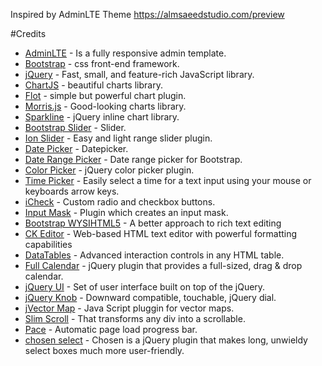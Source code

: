 Inspired by AdminLTE Theme https://almsaeedstudio.com/preview

#Credits
* [AdminLTE](https://github.com/almasaeed2010/AdminLTE)  - Is a fully responsive admin template.
* [Bootstrap](http://getbootstrap.com/)  - css front-end framework.
* [jQuery](http://jquery.com/)  - Fast, small, and feature-rich JavaScript library.
* [ChartJS](http://www.chartjs.org/) - beautiful charts library.
* [Flot](http://www.flotcharts.org/) - simple but powerful chart plugin.
* [Morris.js](http://morrisjs.github.io/morris.js/) - Good-looking charts library.
* [Sparkline](http://omnipotent.net/jquery.sparkline/#s-about) -  jQuery inline chart library.
* [Bootstrap Slider](https://github.com/seiyria/bootstrap-slider/) - Slider.
* [Ion Slider](http://ionden.com/a/plugins/ion.rangeSlider/en.html) - Easy and light range slider plugin.
* [Date Picker](http://bootstrap-datepicker.readthedocs.org/) - Datepicker.
* [Date Range Picker](http://www.daterangepicker.com/) -  Date range picker for Bootstrap.
* [Color Picker](http://mjolnic.com/bootstrap-colorpicker/) - jQuery color picker plugin.
* [Time Picker](https://github.com/jdewit/bootstrap-timepicker/) - Easily select a time for a text input using your mouse or keyboards arrow keys.
* [iCheck](http://fronteed.com/iCheck/) - Custom radio and checkbox buttons.
* [Input Mask](https://github.com/RobinHerbots/jquery.inputmask/) - Plugin which creates an input mask.
* [Bootstrap WYSIHTML5](https://github.com/bootstrap-wysiwyg/bootstrap3-wysiwyg/) - A better approach to rich text editing
* [CK Editor](http://ckeditor.com/) - Web-based HTML text editor with powerful formatting capabilities
* [DataTables](https://datatables.net/examples/styling/bootstrap.html) - Advanced interaction controls in any HTML table.
* [Full Calendar](http://fullcalendar.io/) - jQuery plugin that provides a full-sized, drag & drop calendar.
* [jQuery UI](http://jqueryui.com/) - Set of user interface built on top of the jQuery.
* [jQuery Knob](http://anthonyterrien.com/knob/) -  Downward compatible, touchable, jQuery dial.
* [jVector Map](http://jvectormap.com/) -  Java Script pluggin for vector maps.
* [Slim Scroll](http://rocha.la/jQuery-slimScroll/) - That transforms any div into a scrollable.
* [Pace](http://github.hubspot.com/pace/docs/welcome/) - Automatic page load progress bar.
* [chosen select](https://harvesthq.github.io/chosen/) - Chosen is a jQuery plugin that makes long, unwieldy select boxes much more user-friendly.
                                                        
